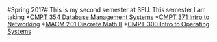 #Spring 2017#
This is my second semester at SFU. This semester I am taking 
*[CMPT 354 Database Management Systems](/Spring2017/cmpt354.md)
*[CMPT 371 Intro to Networking](/Spring2017/cmpt354.md)
*[MACM 201 Discrete Math II](/Spring2017/cmpt354.md)
*[CMPT 300 Intro to Operating Systems](/Spring2017/cmpt354.md)
